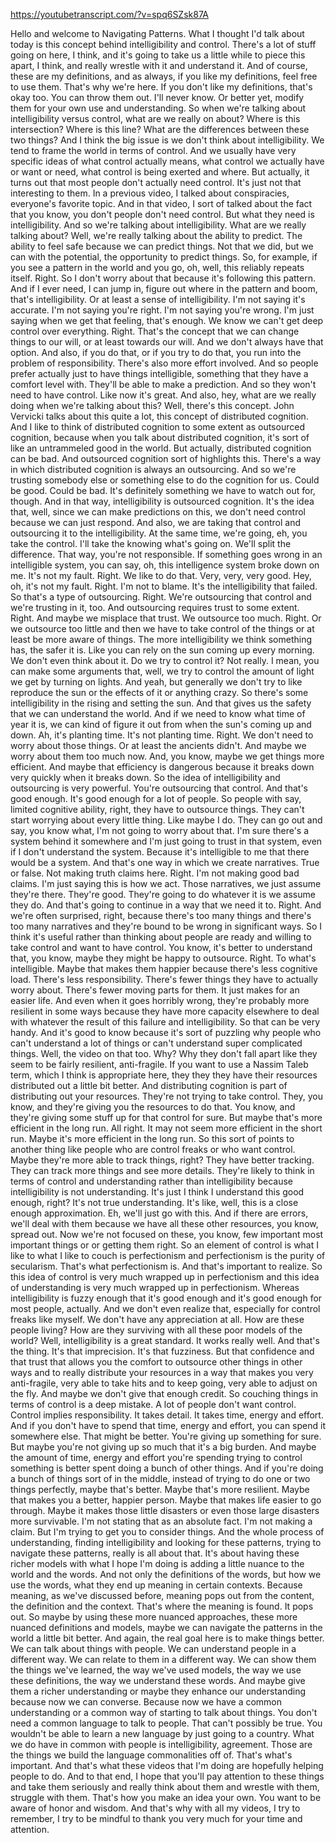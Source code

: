 https://youtubetranscript.com/?v=spq6SZsk87A

 Hello and welcome to Navigating Patterns. What I thought I'd talk about today is this concept behind intelligibility and control. There's a lot of stuff going on here, I think, and it's going to take us a little while to piece this apart, I think, and really wrestle with it and understand it. And of course, these are my definitions, and as always, if you like my definitions, feel free to use them. That's why we're here. If you don't like my definitions, that's okay too. You can throw them out. I'll never know. Or better yet, modify them for your own use and understanding. So when we're talking about intelligibility versus control, what are we really on about? Where is this intersection? Where is this line? What are the differences between these two things? And I think the big issue is we don't think about intelligibility. We tend to frame the world in terms of control. And we usually have very specific ideas of what control actually means, what control we actually have or want or need, what control is being exerted and where. But actually, it turns out that most people don't actually need control. It's just not that interesting to them. In a previous video, I talked about conspiracies, everyone's favorite topic. And in that video, I sort of talked about the fact that you know, you don't people don't need control. But what they need is intelligibility. And so we're talking about intelligibility. What are we really talking about? Well, we're really talking about the ability to predict. The ability to feel safe because we can predict things. Not that we did, but we can with the potential, the opportunity to predict things. So, for example, if you see a pattern in the world and you go, oh, well, this reliably repeats itself. Right. So I don't worry about that because it's following this pattern. And if I ever need, I can jump in, figure out where in the pattern and boom, that's intelligibility. Or at least a sense of intelligibility. I'm not saying it's accurate. I'm not saying you're right. I'm not saying you're wrong. I'm just saying when we get that feeling, that's enough. We know we can't get deep control over everything. Right. That's the concept that we can change things to our will, or at least towards our will. And we don't always have that option. And also, if you do that, or if you try to do that, you run into the problem of responsibility. There's also more effort involved. And so people prefer actually just to have things intelligible, something that they have a comfort level with. They'll be able to make a prediction. And so they won't need to have control. Like now it's great. And also, hey, what are we really doing when we're talking about this? Well, there's this concept. John Vervicki talks about this quite a lot, this concept of distributed cognition. And I like to think of distributed cognition to some extent as outsourced cognition, because when you talk about distributed cognition, it's sort of like an untrammeled good in the world. But actually, distributed cognition can be bad. And outsourced cognition sort of highlights this. There's a way in which distributed cognition is always an outsourcing. And so we're trusting somebody else or something else to do the cognition for us. Could be good. Could be bad. It's definitely something we have to watch out for, though. And in that way, intelligibility is outsourced cognition. It's the idea that, well, since we can make predictions on this, we don't need control because we can just respond. And also, we are taking that control and outsourcing it to the intelligibility. At the same time, we're going, eh, you take the control. I'll take the knowing what's going on. We'll split the difference. That way, you're not responsible. If something goes wrong in an intelligible system, you can say, oh, this intelligence system broke down on me. It's not my fault. Right. We like to do that. Very, very, very good. Hey, oh, it's not my fault. Right. I'm not to blame. It's the intelligibility that failed. So that's a type of outsourcing. Right. We're outsourcing that control and we're trusting in it, too. And outsourcing requires trust to some extent. Right. And maybe we misplace that trust. We outsource too much. Right. Or we outsource too little and then we have to take control of the things or at least be more aware of things. The more intelligibility we think something has, the safer it is. Like you can rely on the sun coming up every morning. We don't even think about it. Do we try to control it? Not really. I mean, you can make some arguments that, well, we try to control the amount of light we get by turning on lights. And yeah, but generally we don't try to like reproduce the sun or the effects of it or anything crazy. So there's some intelligibility in the rising and setting the sun. And that gives us the safety that we can understand the world. And if we need to know what time of year it is, we can kind of figure it out from when the sun's coming up and down. Ah, it's planting time. It's not planting time. Right. We don't need to worry about those things. Or at least the ancients didn't. And maybe we worry about them too much now. And, you know, maybe we get things more efficient. And maybe that efficiency is dangerous because it breaks down very quickly when it breaks down. So the idea of intelligibility and outsourcing is very powerful. You're outsourcing that control. And that's good enough. It's good enough for a lot of people. So people with say, limited cognitive ability, right, they have to outsource things. They can't start worrying about every little thing. Like maybe I do. They can go out and say, you know what, I'm not going to worry about that. I'm sure there's a system behind it somewhere and I'm just going to trust in that system, even if I don't understand the system. Because it's intelligible to me that there would be a system. And that's one way in which we create narratives. True or false. Not making truth claims here. Right. I'm not making good bad claims. I'm just saying this is how we act. Those narratives, we just assume they're there. They're good. They're going to do whatever it is we assume they do. And that's going to continue in a way that we need it to. Right. And we're often surprised, right, because there's too many things and there's too many narratives and they're bound to be wrong in significant ways. So I think it's useful rather than thinking about people are ready and willing to take control and want to have control. You know, it's better to understand that, you know, maybe they might be happy to outsource. Right. To what's intelligible. Maybe that makes them happier because there's less cognitive load. There's less responsibility. There's fewer things they have to actually worry about. There's fewer moving parts for them. It just makes for an easier life. And even when it goes horribly wrong, they're probably more resilient in some ways because they have more capacity elsewhere to deal with whatever the result of this failure and intelligibility. So that can be very handy. And it's good to know because it's sort of puzzling why people who can't understand a lot of things or can't understand super complicated things. Well, the video on that too. Why? Why they don't fall apart like they seem to be fairly resilient, anti-fragile. If you want to use a Nassim Taleb term, which I think is appropriate here, they they they have their resources distributed out a little bit better. And distributing cognition is part of distributing out your resources. They're not trying to take control. They, you know, and they're giving you the resources to do that. You know, and they're giving some stuff up for that control for sure. But maybe that's more efficient in the long run. All right. It may not seem more efficient in the short run. Maybe it's more efficient in the long run. So this sort of points to another thing like people who are control freaks or who want control. Maybe they're more able to track things, right? They have better tracking. They can track more things and see more details. They're likely to think in terms of control and understanding rather than intelligibility because intelligibility is not understanding. It's just I think I understand this good enough, right? It's not true understanding. It's like, well, this is a close enough approximation. Eh, we'll just go with this. And if there are errors, we'll deal with them because we have all these other resources, you know, spread out. Now we're not focused on these, you know, few important most important things or or getting them right. So an element of control is what I like to what I like to couch is perfectionism and perfectionism is the purity of secularism. That's what perfectionism is. And that's important to realize. So this idea of control is very much wrapped up in perfectionism and this idea of understanding is very much wrapped up in perfectionism. Whereas intelligibility is fuzzy enough that it's good enough and it's good enough for most people, actually. And we don't even realize that, especially for control freaks like myself. We don't have any appreciation at all. How are these people living? How are they surviving with all these poor models of the world? Well, intelligibility is a great standard. It works really well. And that's the thing. It's that imprecision. It's that fuzziness. But that confidence and that trust that allows you the comfort to outsource other things in other ways and to really distribute your resources in a way that makes you very anti-fragile, very able to take hits and to keep going, very able to adjust on the fly. And maybe we don't give that enough credit. So couching things in terms of control is a deep mistake. A lot of people don't want control. Control implies responsibility. It takes detail. It takes time, energy and effort. And if you don't have to spend that time, energy and effort, you can spend it somewhere else. That might be better. You're giving up something for sure. But maybe you're not giving up so much that it's a big burden. And maybe the amount of time, energy and effort you're spending trying to control something is better spent doing a bunch of other things. And if you're doing a bunch of things sort of in the middle, instead of trying to do one or two things perfectly, maybe that's better. Maybe that's more resilient. Maybe that makes you a better, happier person. Maybe that makes life easier to go through. Maybe it makes those little disasters or even those large disasters more survivable. I'm not stating that as an absolute fact. I'm not making a claim. But I'm trying to get you to consider things. And the whole process of understanding, finding intelligibility and looking for these patterns, trying to navigate these patterns, really is all about that. It's about having these richer models with what I hope I'm doing is adding a little nuance to the world and the words. And not only the definitions of the words, but how we use the words, what they end up meaning in certain contexts. Because meaning, as we've discussed before, meaning pops out from the content, the definition and the context. That's where the meaning is found. It pops out. So maybe by using these more nuanced approaches, these more nuanced definitions and models, maybe we can navigate the patterns in the world a little bit better. And again, the real goal here is to make things better. We can talk about things with people. We can understand people in a different way. We can relate to them in a different way. We can show them the things we've learned, the way we've used models, the way we use these definitions, the way we understand these words. And maybe give them a richer understanding or maybe they enhance our understanding because now we can converse. Because now we have a common understanding or a common way of starting to talk about things. You don't need a common language to talk to people. That can't possibly be true. You wouldn't be able to learn a new language by just going to a country. What we do have in common with people is intelligibility, agreement. Those are the things we build the language commonalities off of. That's what's important. And that's what these videos that I'm doing are hopefully helping people to do. And to that end, I hope that you'll pay attention to these things and take them seriously and really think about them and wrestle with them, struggle with them. That's how you make an idea your own. You want to be aware of honor and wisdom. And that's why with all my videos, I try to remember, I try to be mindful to thank you very much for your time and attention.